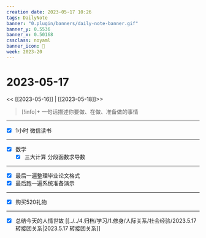 ```yaml
---
creation date: 2023-05-17 10:26
tags: DailyNote
banner: "0.plugin/banners/daily-note-banner.gif"
banner_y: 0.5536
banner_x: 0.50168
cssclass: noyaml
banner_icon: 💌
week: 2023-20
---
```


# 2023-05-17

<< [[2023-05-16]] | [[2023-05-18]]>>


> [!info]+ 一句话描述你要做、在做、准备做的事情
> 

---

- [x] 1小时 微信读书

---

- [x] 数学
	- [x] 三大计算 分段函数求导数

---

- [x] 最后一遍整理毕业论文格式
- [x] 最后跑一遍系统准备演示

---

- [x] 购买520礼物

---

- [x] 总结今天的人情世故 [[../../4.归档/学习/1.修身/人际关系/社会经验/2023.5.17 转接团关系|2023.5.17 转接团关系]]
